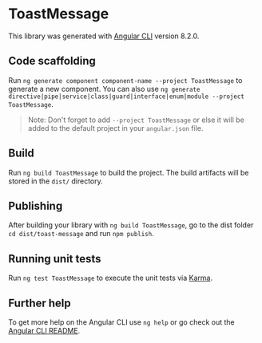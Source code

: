 # ToastMessage

This library was generated with [Angular CLI](https://github.com/angular/angular-cli) version 8.2.0.

## Code scaffolding

Run `ng generate component component-name --project ToastMessage` to generate a new component. You can also use `ng generate directive|pipe|service|class|guard|interface|enum|module --project ToastMessage`.
> Note: Don't forget to add `--project ToastMessage` or else it will be added to the default project in your `angular.json` file. 

## Build

Run `ng build ToastMessage` to build the project. The build artifacts will be stored in the `dist/` directory.

## Publishing

After building your library with `ng build ToastMessage`, go to the dist folder `cd dist/toast-message` and run `npm publish`.

## Running unit tests

Run `ng test ToastMessage` to execute the unit tests via [Karma](https://karma-runner.github.io).

## Further help

To get more help on the Angular CLI use `ng help` or go check out the [Angular CLI README](https://github.com/angular/angular-cli/blob/master/README.md).
